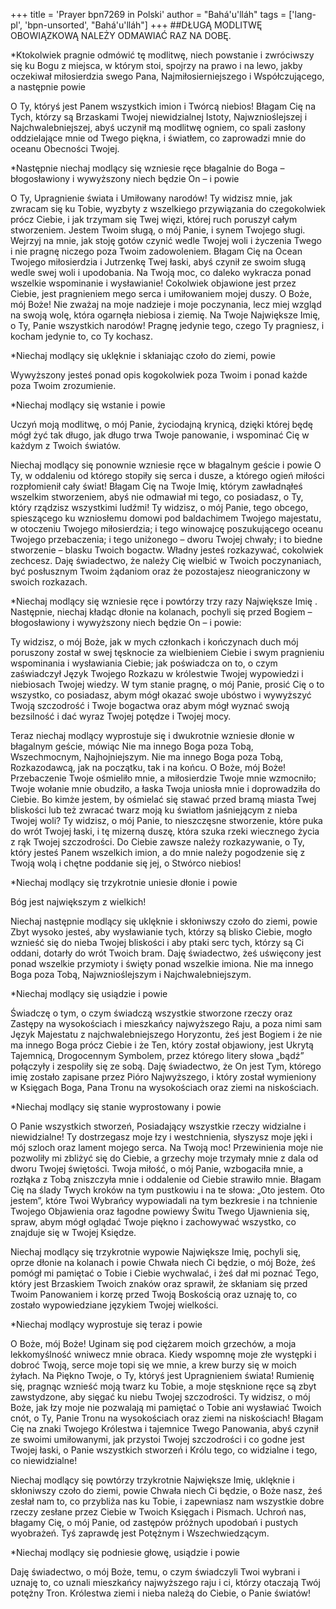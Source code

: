 +++
title = 'Prayer bpn7269 in Polski'
author = "Bahá'u'lláh"
tags = ['lang-pl', 'bpn-unsorted', "Bahá'u'lláh"]
+++
##DŁUGĄ MODLITWĘ OBOWIĄZKOWĄ NALEŻY ODMAWIAĆ RAZ NA DOBĘ.

*Ktokolwiek pragnie odmówić tę modlitwę, niech powstanie i zwróciwszy się ku Bogu z miejsca, w którym stoi, spojrzy na prawo i na lewo, jakby oczekiwał miłosierdzia swego Pana, Najmiłosierniejszego i Współczującego, a następnie powie

O Ty, któryś jest Panem wszystkich imion i Twórcą niebios! Błagam Cię na Tych, którzy są Brzaskami Twojej niewidzialnej Istoty, Najwznioślejszej i Najchwalebniejszej, abyś uczynił mą modlitwę ogniem, co spali zasłony oddzielające mnie od Twego piękna, i światłem, co zaprowadzi mnie do oceanu Obecności Twojej.

*Następnie niechaj modlący się wzniesie ręce błagalnie do Boga – błogosławiony i wywyższony niech będzie On – i powie

O Ty, Upragnienie świata i Umiłowany narodów! Ty widzisz mnie, jak zwracam się ku Tobie, wyzbyty z wszelkiego przywiązania do czegokolwiek prócz Ciebie, i jak trzymam się Twej więzi, której ruch poruszył całym stworzeniem. Jestem Twoim sługą, o mój Panie, i synem Twojego sługi. Wejrzyj na mnie, jak stoję gotów czynić wedle Twojej woli i życzenia Twego i nie pragnę niczego poza Twoim zadowoleniem. Błagam Cię na Ocean Twojego miłosierdzia i Jutrzenkę Twej łaski, abyś czynił ze swoim sługą wedle swej woli i upodobania. Na Twoją moc, co daleko wykracza ponad wszelkie wspominanie i wysławianie! Cokolwiek objawione jest przez Ciebie, jest pragnieniem mego serca i umiłowaniem mojej duszy. O Boże, mój Boże! Nie zważaj na moje nadzieje i moje poczynania, lecz miej wzgląd na swoją wolę, która ogarnęła niebiosa i ziemię. Na Twoje Największe Imię, o Ty, Panie wszystkich narodów! Pragnę jedynie tego, czego Ty pragniesz, i kocham jedynie to, co Ty kochasz.

*Niechaj modlący się uklęknie i skłaniając czoło do ziemi, powie

Wywyższony jesteś ponad opis kogokolwiek poza Twoim i ponad każde poza Twoim zrozumienie.

*Niechaj modlący się wstanie i powie

Uczyń moją modlitwę, o mój Panie, życiodajną krynicą, dzięki której będę mógł żyć tak długo, jak długo trwa Twoje panowanie, i wspominać Cię w każdym z Twoich światów.

Niechaj modlący się ponownie wzniesie ręce w błagalnym geście i powie
O Ty, w oddaleniu od którego stopiły się serca i dusze, a którego ogień miłości rozpłomienił cały świat! Błagam Cię na Twoje Imię, którym zawładnąłeś wszelkim stworzeniem, abyś nie odmawiał mi tego, co posiadasz, o Ty, który rządzisz wszystkimi ludźmi! Ty widzisz, o mój Panie, tego obcego, spieszącego ku wzniosłemu domowi pod baldachimem Twojego majestatu, w otoczeniu Twojego miłosierdzia; i tego winowajcę poszukującego oceanu Twojego przebaczenia; i tego uniżonego – dworu Twojej chwały; i to biedne stworzenie – blasku Twoich bogactw. Władny jesteś rozkazywać, cokolwiek zechcesz. Daję świadectwo, że należy Cię wielbić w Twoich poczynaniach, być posłusznym Twoim żądaniom oraz że pozostajesz nieograniczony w swoich rozkazach.

*Niechaj modlący się wzniesie ręce i powtórzy trzy razy Największe Imię . Następnie, niechaj kładąc dłonie na kolanach, pochyli się przed Bogiem – błogosławiony i wywyższony niech będzie On – i powie: 

Ty widzisz, o mój Boże, jak w mych członkach i kończynach duch mój poruszony został w swej tęsknocie za wielbieniem Ciebie i swym pragnieniu wspominania i wysławiania Ciebie; jak poświadcza on to, o czym zaświadczył Język Twojego Rozkazu w królestwie Twojej wypowiedzi i niebiosach Twojej wiedzy. W tym stanie pragnę, o mój Panie, prosić Cię o to wszystko, co posiadasz, abym mógł okazać swoje ubóstwo i wywyższyć Twoją szczodrość i Twoje bogactwa oraz abym mógł wyznać swoją bezsilność i dać wyraz Twojej potędze i Twojej mocy. 

Teraz niechaj modlący wyprostuje się i dwukrotnie wzniesie dłonie w błagalnym geście, mówiąc
Nie ma innego Boga poza Tobą, Wszechmocnym, Najhojniejszym. Nie ma innego Boga poza Tobą, Rozkazodawcą, jak na początku, tak i na końcu. O Boże, mój Boże! Przebaczenie Twoje ośmieliło mnie, a miłosierdzie Twoje mnie wzmocniło; Twoje wołanie mnie obudziło, a łaska Twoja uniosła mnie i doprowadziła do Ciebie. Bo kimże jestem, by ośmielać się stawać przed bramą miasta Twej bliskości lub też zwracać twarz moją ku światłom jaśniejącym z nieba Twojej woli? Ty widzisz, o mój Panie, to nieszczęsne stworzenie, które puka do wrót Twojej łaski, i tę mizerną duszę, która szuka rzeki wiecznego życia z rąk Twojej szczodrości. Do Ciebie zawsze należy rozkazywanie, o Ty, który jesteś Panem wszelkich imion, a do mnie należy pogodzenie się z Twoją wolą i chętne poddanie się jej, o Stwórco niebios!

*Niechaj modlący się trzykrotnie uniesie dłonie i powie

Bóg jest największym z wielkich! 

Niechaj następnie modlący się uklęknie i skłoniwszy czoło do ziemi, powie
Zbyt wysoko jesteś, aby wysławianie tych, którzy są blisko Ciebie, mogło wznieść się do nieba Twojej bliskości i aby ptaki serc tych, którzy są Ci oddani, dotarły do wrót Twoich bram. Daję świadectwo, żeś uświęcony jest ponad wszelkie przymioty i święty ponad wszelkie imiona. Nie ma innego Boga poza Tobą, Najwznioślejszym i Najchwalebniejszym.

*Niechaj modlący się usiądzie i powie

Świadczę o tym, o czym świadczą wszystkie stworzone rzeczy oraz Zastępy na wysokościach i mieszkańcy najwyższego Raju, a poza nimi sam Język Majestatu z najchwalebniejszego Horyzontu, żeś jest Bogiem i że nie ma innego Boga prócz Ciebie i że Ten, który został objawiony, jest Ukrytą Tajemnicą, Drogocennym Symbolem, przez którego litery słowa „bądź” połączyły i zespoliły się ze sobą. Daję świadectwo, że On jest Tym, którego imię zostało zapisane przez Pióro Najwyższego, i który został wymieniony w Księgach Boga, Pana Tronu na wysokościach oraz ziemi na niskościach.

*Niechaj modlący się stanie wyprostowany i powie

O Panie wszystkich stworzeń, Posiadający wszystkie rzeczy widzialne i niewidzialne! Ty dostrzegasz moje łzy i westchnienia, słyszysz moje jęki i mój szloch oraz lament mojego serca. Na Twoją moc! Przewinienia moje nie pozwoliły mi zbliżyć się do Ciebie, a grzechy moje trzymały mnie z dala od dworu Twojej świętości. Twoja miłość, o mój Panie, wzbogaciła mnie, a rozłąka z Tobą zniszczyła mnie i oddalenie od Ciebie strawiło mnie. Błagam Cię na ślady Twych kroków na tym pustkowiu i na te słowa: „Oto jestem. Oto jestem”, które Twoi Wybrańcy wypowiadali na tym bezkresie i na tchnienie Twojego Objawienia oraz łagodne powiewy Świtu Twego Ujawnienia się, spraw, abym mógł oglądać Twoje piękno i zachowywać wszystko, co znajduje się w Twojej Księdze.

Niechaj modlący się trzykrotnie wypowie Największe Imię, pochyli się, oprze dłonie na kolanach i powie
Chwała niech Ci będzie, o mój Boże, żeś pomógł mi pamiętać o Tobie i Ciebie wychwalać, i żeś dał mi poznać Tego, który jest Brzaskiem Twoich znaków oraz sprawił, że skłaniam się przed Twoim Panowaniem i korzę przed Twoją Boskością oraz uznaję to, co zostało wypowiedziane językiem Twojej wielkości.

*Niechaj modlący wyprostuje się teraz i powie

O Boże, mój Boże! Uginam się pod ciężarem moich grzechów, a moja lekkomyślność wniwecz mnie obraca. Kiedy wspomnę moje złe występki i dobroć Twoją, serce moje topi się we mnie, a krew burzy się w moich żyłach. Na Piękno Twoje, o Ty, któryś jest Upragnieniem świata! Rumienię się, pragnąc wznieść moją twarz ku Tobie, a moje stęsknione ręce są zbyt zawstydzone, aby sięgać ku niebu Twojej szczodrości. Ty widzisz, o mój Boże, jak łzy moje nie pozwalają mi pamiętać o Tobie ani wysławiać Twoich cnót, o Ty, Panie Tronu na wysokościach oraz ziemi na niskościach! Błagam Cię na znaki Twojego Królestwa i tajemnice Twego Panowania, abyś czynił ze swoimi umiłowanymi, jak przystoi Twojej szczodrości i co godne jest Twojej łaski, o Panie wszystkich stworzeń i Królu tego, co widzialne i tego, co niewidzialne!

Niechaj modlący się powtórzy trzykrotnie Największe Imię, uklęknie i skłoniwszy czoło do ziemi, powie
Chwała niech Ci będzie, o Boże nasz, żeś zesłał nam to, co przybliża nas ku Tobie, i zapewniasz nam wszystkie dobre rzeczy zesłane przez Ciebie w Twoich Księgach i Pismach. Uchroń nas, błagamy Cię, o mój Panie, od zastępów próżnych upodobań i pustych wyobrażeń. Tyś zaprawdę jest Potężnym i Wszechwiedzącym.

*Niechaj modlący się podniesie głowę, usiądzie i powie

Daję świadectwo, o mój Boże, temu, o czym świadczyli Twoi wybrani i uznaję to, co uznali mieszkańcy najwyższego raju i ci, którzy otaczają Twój potężny Tron. Królestwa ziemi i nieba należą do Ciebie, o Panie światów!
